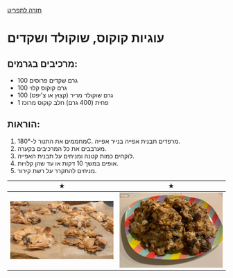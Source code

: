 [חזרה לתפריט](../index.MD)

# עוגיות קוקוס, שוקולד ושקדים

## מרכיבים בגרמים:
- 100 גרם שקדים פרוסים
- 100 גרם קוקוס קלוי
- 100 גרם שוקולד מריר (קצוץ או צ'יפס)
- 1 פחית (400 גרם) חלב קוקוס מרוכז

## הוראות:
1. מחממים את התנור ל-180°C. מרפדים תבנית אפייה בנייר אפייה.
2. מערבבים את כל המרכיבים בקערה.
3. לוקחים כמות קטנה ומניחים על תבנית האפייה.
4. אופים במשך 10 דקות או עד שהן קלויות.
5. מניחים להתקרר על רשת קירור.

 ★ | ★ 
:--:|:--:
![עוגיה](../images/almondcoconut.jpeg) | ![עוגיה](../images/almondcoconut2.jpeg)
